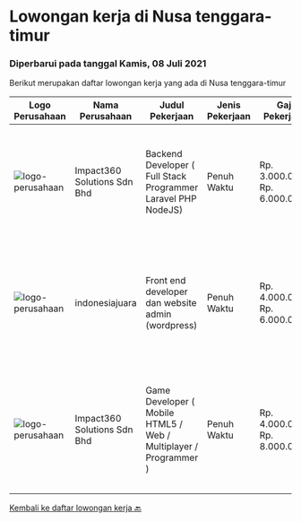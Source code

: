 
  # Lowongan kerja di Nusa tenggara-timur

  ### Diperbarui pada tanggal Kamis, 08 Juli 2021

  Berikut merupakan daftar lowongan kerja yang ada di Nusa tenggara-timur

  |Logo Perusahaan | Nama Perusahaan | Judul Pekerjaan | Jenis Pekerjaan | Gaji Pekerjaan | Lokasi | Deskripsi | Tanggal diunggah | Pranala |
  | -------------- | --------------- | --------------- | --------- | --------- | -------------- | ------- | ----------- | ----------- |
  |![logo-perusahaan](https://image-service-cdn.seek.com.au/06b729438205195a03d4bcec08ce1ddd5d9c1576/ee4dce1061f3f616224767ad58cb2fc751b8d2dc)|Impact360 Solutions Sdn Bhd|Backend Developer ( Full Stack Programmer Laravel PHP NodeJS)|Penuh Waktu|Rp. 3.000.000-Rp. 6.000.000|Jakarta Raya|We are a game company hiring backend and full stack programmers from all parts of Indonesia (remote work). If you have real experience buildinga)...|Selasa, 29 Juni 2021|https://www.jobstreet.co.id/id/job/backend-developer-full-stack-programmer-laravel-php-nodejs-4601828/origin/my?token=0~28f431aa-c0ce-4960-bb91-e30facd232d1&sectionRank=1&jobId=jobstreet-my-job-4601828|
|![logo-perusahaan](https://image-service-cdn.seek.com.au/c7e8e90455de910974fe9d2d19feebc24261d96d/ee4dce1061f3f616224767ad58cb2fc751b8d2dc)|indonesiajuara|Front end developer dan website admin (wordpress)|Penuh Waktu|Rp. 4.000.000-Rp. 6.000.000|Nusa Tenggara Timur|Kebutuhan- Terbiasa membuat landing page dengan Elementor.- Terbiasa menggunakan WordPress.- Merubah konsep ide menjadi landing page...|Kamis, 24 Juni 2021|https://www.jobstreet.co.id/id/job/front-end-developer-dan-website-admin-wordpress-3552291?token=0~28f431aa-c0ce-4960-bb91-e30facd232d1&sectionRank=2&jobId=jobstreet-id-job-3552291|
|![logo-perusahaan](https://image-service-cdn.seek.com.au/f3e505b4d9da682a6f4f311bd59ccfe97c6d80cd/ee4dce1061f3f616224767ad58cb2fc751b8d2dc)|Impact360 Solutions Sdn Bhd|Game Developer ( Mobile HTML5 / Web / Multiplayer / Programmer )|Penuh Waktu|Rp. 4.000.000-Rp. 8.000.000|Aceh|We are hiring remote HTML5 game developers from all parts of Indonesia. If you have real experience building HTML5 games or applications, you're...|Selasa, 22 Juni 2021|https://www.jobstreet.co.id/id/job/game-developer-mobile-html5-web-multiplayer-programmer-4597348/origin/my?token=0~28f431aa-c0ce-4960-bb91-e30facd232d1&sectionRank=3&jobId=jobstreet-my-job-4597348|


  [Kembali ke daftar lowongan kerja 🔙](../README.md#daftar-lowongan-kerja)
  